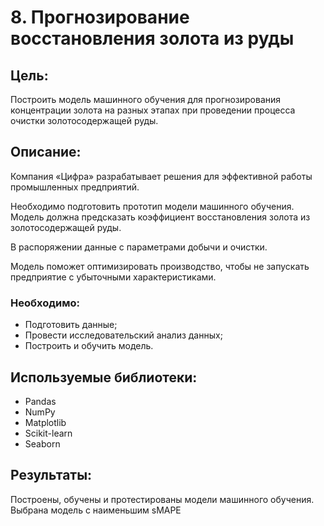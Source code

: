 # 8. Прогнозирование восстановления золота из руды

## Цель:

Построить модель машинного обучения для прогнозирования концентрации золота на разных этапах при проведении процесса очистки золотосодержащей руды.

## Описание:

Компания «Цифра» разрабатывает решения для эффективной работы промышленных предприятий.

Необходимо подготовить прототип модели машинного обучения. Модель должна предсказать коэффициент восстановления золота из золотосодержащей руды. 

В распоряжении данные с параметрами добычи и очистки. 

Модель поможет оптимизировать производство, чтобы не запускать предприятие с убыточными характеристиками.

### Необходимо:
- Подготовить данные;
- Провести исследовательский анализ данных;
- Построить и обучить модель.


## Используемые библиотеки:
- Pandas
- NumPy
- Matplotlib
- Scikit-learn
- Seaborn

## Результаты:

Построены, обучены и протестированы модели машинного обучения. Выбрана модель с наименьшим sMAPE
